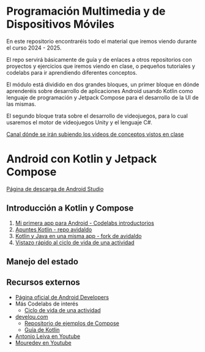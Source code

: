 # Programación Multimedia y de Dispositivos Móviles

En este repositorio encontraréis todo el material que iremos viendo durante el curso 2024 - 2025. 

El repo servirá básicamente de guía y de enlaces a otros repositorios con proyectos y ejercicios que iremos viendo en clase, o pequeños tutoriales y codelabs para ir aprendiendo diferentes conceptos.

El módulo está dividido en dos grandes bloques, un primer bloque en dónde aprenderéis sobre desarrollo de aplicaciones Android usando Kotlin como lenguaje de programación y Jetpack Compose para el desarrollo de la UI de las mismas. 

El segundo bloque trata sobre el desarrollo de videojuegos, para lo cual usaremos el motor de videojuegos Unity y el lenguaje C#. 

[Canal dónde se irán subiendo los videos de conceptos vistos en clase](https://www.youtube.com/@resuadam2)

# Android con Kotlin y Jetpack Compose
[Página de descarga de Android Studio](https://developer.android.com/studio?hl=es-419)

## Introducción a Kotlin y Compose

  1. [Mi primera app para Android - Codelabs introductorios](https://developer.android.com/courses/android-basics-compose/unit-1?hl=es-419)
  2. [Apuntes Kotlin - repo avidaldo](https://github.com/avidaldo/kotlin-apuntes/tree/main)
  3. [Kotlin y Java en una misma app - fork de avidaldo](https://github.com/resuadam2/android-java-y-kotlin)
  4. [Vistazo rápido al ciclo de vida de una actividad](https://github.com/resuadam2/android-ciclodevida-java)

## Manejo del estado






## Recursos externos
- [Página oficial de Android Developers](https://developer.android.com/?hl=es-419)
- Más Codelabs de interés
  - [Ciclo de vida de una actividad](https://developer.android.com/codelabs/basic-android-kotlin-compose-activity-lifecycle?hl=es_419#0)
- [develou.com](https://www.develou.com/)
  - [Repositorio de ejemplos de Compose](https://github.com/jamesreve/android-jetpack-compose)
  - [Guía de Kotlin](https://www.develou.com/guia-de-kotlin/)
- [Antonio Leiva en Youtube](https://www.youtube.com)
- [Mouredev en Youtube](https://www.youtube.com)

